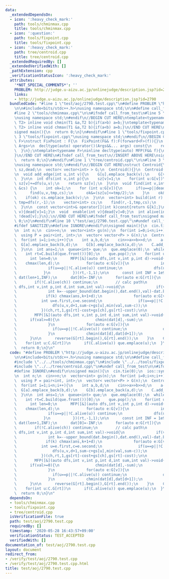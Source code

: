 ```yaml
---
data:
  _extendedDependsOn:
  - icon: ':heavy_check_mark:'
    path: tools/chminmax.cpp
    title: tools/chminmax.cpp
  - icon: ':question:'
    path: tools/fixpoint.cpp
    title: tools/fixpoint.cpp
  - icon: ':heavy_check_mark:'
    path: tree/centroid.cpp
    title: tree/centroid.cpp
  _extendedRequiredBy: []
  _extendedVerifiedWith: []
  _pathExtension: cpp
  _verificationStatusIcon: ':heavy_check_mark:'
  attributes:
    '*NOT_SPECIAL_COMMENTS*': ''
    PROBLEM: http://judge.u-aizu.ac.jp/onlinejudge/description.jsp?id=2790
    links:
    - http://judge.u-aizu.ac.jp/onlinejudge/description.jsp?id=2790
  bundledCode: "#line 1 \"test/aoj/2790.test.cpp\"\n#define PROBLEM \"http://judge.u-aizu.ac.jp/onlinejudge/description.jsp?id=2790\"\
    \n\n#include<bits/stdc++.h>\nusing namespace std;\n\n#define call_from_test\n\
    #line 2 \"tools/chminmax.cpp\"\n\n#ifndef call_from_test\n#line 5 \"tools/chminmax.cpp\"\
    \nusing namespace std;\n#endif\n//BEGIN CUT HERE\ntemplate<typename T1,typename\
    \ T2> inline void chmin(T1 &a,T2 b){if(a>b) a=b;}\ntemplate<typename T1,typename\
    \ T2> inline void chmax(T1 &a,T2 b){if(a<b) a=b;}\n//END CUT HERE\n#ifndef call_from_test\n\
    signed main(){\n  return 0;\n}\n#endif\n#line 1 \"tools/fixpoint.cpp\"\n\n#line\
    \ 3 \"tools/fixpoint.cpp\"\nusing namespace std;\n#endif\n//BEGIN CUT HERE\ntemplate<typename\
    \ F>\nstruct FixPoint : F{\n  FixPoint(F&& f):F(forward<F>(f)){}\n  template<typename...\
    \ Args>\n  decltype(auto) operator()(Args&&... args) const{\n    return F::operator()(*this,forward<Args>(args)...);\n\
    \  }\n};\ntemplate<typename F>\ninline decltype(auto) MFP(F&& f){\n  return FixPoint<F>{forward<F>(f)};\n\
    }\n//END CUT HERE\n#ifndef call_from_test\n//INSERT ABOVE HERE\nsigned main(){\n\
    \  return 0;\n}\n#endif\n#line 1 \"tree/centroid.cpp\"\n\n#line 3 \"tree/centroid.cpp\"\
    \nusing namespace std;\n#endif\n//BEGIN CUT HERE\nstruct Centroid{\n  vector<int>\
    \ sz,dead;\n  vector< vector<int> > G;\n  Centroid(){}\n  Centroid(int n):sz(n,1),dead(n,0),G(n){}\n\
    \n  void add_edge(int u,int v){\n    G[u].emplace_back(v);\n    G[v].emplace_back(u);\n\
    \  }\n\n  int dfs(int v,int p){\n    sz[v]=1;\n    for(int u:G[v])\n      if(u!=p&&!dead[u])\
    \ sz[v]+=dfs(u,v);\n    return sz[v];\n  }\n\n  void find(int v,int p,int tmp,vector<int>\
    \ &cs) {\n    int ok=1;\n    for (int u:G[v]){\n      if(u==p||dead[u]) continue;\n\
    \      find(u,v,tmp,cs);\n      ok&=(sz[u]<=tmp/2);\n    }\n    ok&=(tmp-sz[v]<=tmp/2);\n\
    \    if(ok) cs.emplace_back(v);\n  }\n\n  vector<int> build(int r) {\n    int\
    \ tmp=dfs(r,-1);\n    vector<int> cs;\n    find(r,-1,tmp,cs);\n    return cs;\n\
    \  }\n\n  const vector<int>& operator[](int k)const{return G[k];}\n  void disable(int\
    \ v){dead[v]=1;}\n  void  enable(int v){dead[v]=0;}\n  int alive(int v){return\
    \ !dead[v];}\n};\n//END CUT HERE\n#ifndef call_from_test\nsigned main(){\n  return\
    \ 0;\n}\n#endif\n#line 10 \"test/aoj/2790.test.cpp\"\n#undef call_from_test\n\n\
    #ifdef SANITIZE\n#define IGNORE\n#endif\n\nsigned main(){\n  cin.tie(0);\n  ios::sync_with_stdio(0);\n\
    \n  int n;\n  cin>>n;\n  vector<int> gs(n);\n  for(int i=0;i<n;i++) cin>>gs[i];\n\
    \  using P = pair<int, int>;\n  vector< vector<P> > G(n);\n  Centroid C(n);\n\
    \  for(int i=1;i<n;i++){\n    int a,b,d;\n    cin>>a>>b>>d;\n    a--;b--;\n  \
    \  G[a].emplace_back(b,d);\n    G[b].emplace_back(a,d);\n    C.add_edge(a,b);\n\
    \  }\n\n  int ans=1;\n  queue<int> que;\n  que.emplace(0);\n  while(!que.empty()){\n\
    \    int rt=C.build(que.front())[0];\n    que.pop();\n    for(int uku=0;uku<2;uku++){\n\
    \      int len=0;\n      MFP([&](auto dfs,int v,int p,int d)->void{\n        \
    \    chmax(len,d);\n            for(auto e:G[v]){\n              int u=e.first;\n\
    \              if(u==p||!C.alive(u)) continue;\n              dfs(u,v,d+1);\n\
    \            }\n          })(rt,-1,1);\n\n      const int INF = 1e9;\n      vector<int>\
    \ dat(len+1,INF);\n      dat[0]=-INF;\n      for(auto e:G[rt]){\n        int ch=e.first,cost=e.second;\n\
    \        if(!C.alive(ch)) continue;\n        // calc path\n        MFP([&](auto\
    \ dfs,int v,int p,int d,int sum,int val)->void{\n              if(val>=0) chmax(ans,d+1);\n\
    \              int k=--upper_bound(dat.begin(),dat.end(),val)-dat.begin();\n \
    \             if(k) chmax(ans,k+1+d);\n              for(auto e:G[v]){\n     \
    \           int u=e.first,c=e.second;\n                if(u==p||!C.alive(u)) continue;\n\
    \                dfs(u,v,d+1,sum-c+gs[u],min(val,sum-c));\n              }\n \
    \           })(ch,rt,1,gs[rt]-cost+gs[ch],gs[rt]-cost);\n\n        // update dat\n\
    \        MFP([&](auto dfs,int v,int p,int d,int sum,int val)->void{\n        \
    \      if(val>=0){\n                chmin(dat[d],-sum);\n                chmax(ans,d+1);\n\
    \              }\n              for(auto e:G[v]){\n                int u=e.first,c=e.second;\n\
    \                if(u==p||!C.alive(u)) continue;\n                dfs(u,v,d+1,sum+(gs[u]-c),(val>0?0:val)+(gs[u]-c));\n\
    \              }\n              chmin(dat[d],dat[d+1]);\n            })(ch,rt,1,gs[ch]-cost,gs[ch]-cost);\n\
    \      }\n\n      reverse(G[rt].begin(),G[rt].end());\n    }\n    C.disable(rt);\n\
    \    for(int u:C.G[rt])\n      if(C.alive(u)) que.emplace(u);\n  }\n  cout<<ans<<endl;\n\
    \  return 0;\n}\n"
  code: "#define PROBLEM \"http://judge.u-aizu.ac.jp/onlinejudge/description.jsp?id=2790\"\
    \n\n#include<bits/stdc++.h>\nusing namespace std;\n\n#define call_from_test\n\
    #include \"../../tools/chminmax.cpp\"\n#include \"../../tools/fixpoint.cpp\"\n\
    #include \"../../tree/centroid.cpp\"\n#undef call_from_test\n\n#ifdef SANITIZE\n\
    #define IGNORE\n#endif\n\nsigned main(){\n  cin.tie(0);\n  ios::sync_with_stdio(0);\n\
    \n  int n;\n  cin>>n;\n  vector<int> gs(n);\n  for(int i=0;i<n;i++) cin>>gs[i];\n\
    \  using P = pair<int, int>;\n  vector< vector<P> > G(n);\n  Centroid C(n);\n\
    \  for(int i=1;i<n;i++){\n    int a,b,d;\n    cin>>a>>b>>d;\n    a--;b--;\n  \
    \  G[a].emplace_back(b,d);\n    G[b].emplace_back(a,d);\n    C.add_edge(a,b);\n\
    \  }\n\n  int ans=1;\n  queue<int> que;\n  que.emplace(0);\n  while(!que.empty()){\n\
    \    int rt=C.build(que.front())[0];\n    que.pop();\n    for(int uku=0;uku<2;uku++){\n\
    \      int len=0;\n      MFP([&](auto dfs,int v,int p,int d)->void{\n        \
    \    chmax(len,d);\n            for(auto e:G[v]){\n              int u=e.first;\n\
    \              if(u==p||!C.alive(u)) continue;\n              dfs(u,v,d+1);\n\
    \            }\n          })(rt,-1,1);\n\n      const int INF = 1e9;\n      vector<int>\
    \ dat(len+1,INF);\n      dat[0]=-INF;\n      for(auto e:G[rt]){\n        int ch=e.first,cost=e.second;\n\
    \        if(!C.alive(ch)) continue;\n        // calc path\n        MFP([&](auto\
    \ dfs,int v,int p,int d,int sum,int val)->void{\n              if(val>=0) chmax(ans,d+1);\n\
    \              int k=--upper_bound(dat.begin(),dat.end(),val)-dat.begin();\n \
    \             if(k) chmax(ans,k+1+d);\n              for(auto e:G[v]){\n     \
    \           int u=e.first,c=e.second;\n                if(u==p||!C.alive(u)) continue;\n\
    \                dfs(u,v,d+1,sum-c+gs[u],min(val,sum-c));\n              }\n \
    \           })(ch,rt,1,gs[rt]-cost+gs[ch],gs[rt]-cost);\n\n        // update dat\n\
    \        MFP([&](auto dfs,int v,int p,int d,int sum,int val)->void{\n        \
    \      if(val>=0){\n                chmin(dat[d],-sum);\n                chmax(ans,d+1);\n\
    \              }\n              for(auto e:G[v]){\n                int u=e.first,c=e.second;\n\
    \                if(u==p||!C.alive(u)) continue;\n                dfs(u,v,d+1,sum+(gs[u]-c),(val>0?0:val)+(gs[u]-c));\n\
    \              }\n              chmin(dat[d],dat[d+1]);\n            })(ch,rt,1,gs[ch]-cost,gs[ch]-cost);\n\
    \      }\n\n      reverse(G[rt].begin(),G[rt].end());\n    }\n    C.disable(rt);\n\
    \    for(int u:C.G[rt])\n      if(C.alive(u)) que.emplace(u);\n  }\n  cout<<ans<<endl;\n\
    \  return 0;\n}\n"
  dependsOn:
  - tools/chminmax.cpp
  - tools/fixpoint.cpp
  - tree/centroid.cpp
  isVerificationFile: true
  path: test/aoj/2790.test.cpp
  requiredBy: []
  timestamp: '2020-05-28 16:43:57+09:00'
  verificationStatus: TEST_ACCEPTED
  verifiedWith: []
documentation_of: test/aoj/2790.test.cpp
layout: document
redirect_from:
- /verify/test/aoj/2790.test.cpp
- /verify/test/aoj/2790.test.cpp.html
title: test/aoj/2790.test.cpp
---
```

